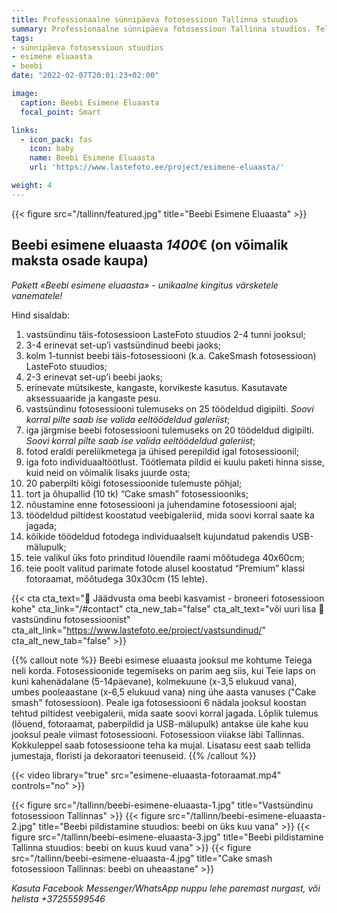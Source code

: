 ```yaml
---
title: Professionaalne sünnipäeva fotosessioon Tallinna stuudios
summary: Professionaalne sünnipäeva fotosessioon Tallinna stuudios. Telli sünnipäeva fotosessioon stuudios
tags:
- sünnipäeva fotosessioon stuudios
- esimene eluaasta
- beebi
date: "2022-02-07T20:01:23+02:00"

image:
  caption: Beebi Esimene Eluaasta
  focal_point: Smart

links:
  - icon_pack: fas
    icon: baby
    name: Beebi Esimene Eluaasta
    url: 'https://www.lastefoto.ee/project/esimene-eluaasta/'

weight: 4
---
```

{{< figure src="/tallinn/featured.jpg" title="Beebi Esimene Eluaasta" >}}

## Beebi esimene eluaasta *1400*€ (on võimalik maksta osade kaupa)
_Pakett «Beebi esimene eluaasta» - unikaalne kingitus värsketele vanematele!_ 

Hind sisaldab: 
1. vastsündinu täis-fotosessioon LasteFoto stuudios 2-4 tunni jooksul;
2. 3-4 erinevat set-up’i vastsündinud beebi jaoks;
3. kolm 1-tunnist beebi täis-fotosessiooni (k.a. CakeSmash fotosessioon) LasteFoto stuudios;
4. 2-3 erinevat set-up’i beebi jaoks;
5. erinevate mütsikeste, kangaste, korvikeste kasutus. Kasutavate aksessuaaride ja kangaste pesu.
6. vastsündinu fotosessiooni tulemuseks on 25 töödeldud digipilti. _Soovi korral pilte saab ise valida eeltöödeldud galeriist_;
7. iga järgmise beebi fotosessiooni tulemuseks on 20 töödeldud digipilti. _Soovi korral pilte saab ise valida eeltöödeldud galeriist_;
8. fotod eraldi pereliikmetega ja ühised perepildid igal fotosessioonil;
9. iga foto individuaaltöötlust. Töötlemata pildid ei kuulu paketi hinna sisse, kuid neid on võimalik lisaks juurde osta;
10. 20 paberpilti kõigi fotosessioonide tulemuste põhjal;
11. tort ja õhupallid (10 tk) “Cake smash” fotosessiooniks;
12. nõustamine enne fotosessiooni ja juhendamine fotosessiooni ajal;
13. töödeldud piltidest koostatud veebigaleriid, mida soovi korral saate ka jagada;
14. kõikide töödeldud fotodega individuaalselt kujundatud pakendis USB-mälupulk;
15. teie valikul üks foto prinditud lõuendile raami mõõtudega 40х60cm;
16. teie poolt valitud parimate fotode alusel koostatud “Premium” klassi fotoraamat, mõõtudega 30х30cm (15 lehte).

{{< cta cta_text="💛 Jäädvusta oma beebi kasvamist - broneeri fotosessioon kohe" cta_link="/#contact" cta_new_tab="false" cta_alt_text="või uuri lisa 👶 vastsündinu fotosessioonist" cta_alt_link="https://www.lastefoto.ee/project/vastsundinud/" cta_alt_new_tab="false" >}}

{{% callout note %}}
Beebi esimese eluaasta jooksul me kohtume Teiega neli korda. Fotosessioonide tegemiseks on parim aeg siis, kui Teie laps on kuni kahenädalane (5-14päevane), kolmekuune (x-3,5 elukuud vana), umbes pooleaastane (x-6,5 elukuud vana) ning ühe aasta vanuses ("Cake smash" fotosessioon). Peale iga fotosessiooni 6 nädala jooksul koostan tehtud piltidest veebigalerii, mida saate soovi korral jagada. Lõplik tulemus (lõuend, fotoraamat, paberpildid ja USB-mälupulk) antakse üle kahe kuu jooksul peale viimast fotosessiooni. Fotosessioon viiakse läbi Tallinnas. Kokkuleppel saab fotosessioone teha ka mujal. Lisatasu eest saab tellida jumestaja, floristi ja dekoraatori teenuseid. 
{{% /callout %}}

{{< video library="true" src="esimene-eluaasta-fotoraamat.mp4" controls="no" >}}

{{< figure src="/tallinn/beebi-esimene-eluaasta-1.jpg" title="Vastsündinu fotosessioon Tallinnas" >}}
{{< figure src="/tallinn/beebi-esimene-eluaasta-2.jpg" title="Beebi pildistamine stuudios: beebi on üks kuu vana" >}}
{{< figure src="/tallinn/beebi-esimene-eluaasta-3.jpg" title="Beebi pildistamine Tallinna stuudios: beebi on kuus kuud vana" >}}
{{< figure src="/tallinn/beebi-esimene-eluaasta-4.jpg" title="Cake smash fotosessioon Tallinnas: beebi on uheaastane" >}}

_Kasuta Facebook Messenger/WhatsApp nuppu lehe paremast nurgast, või helista +37255599546_